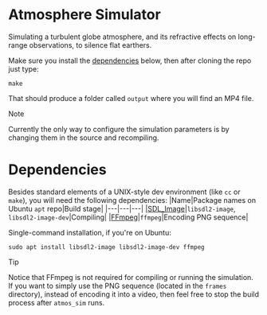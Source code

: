 # Atmosphere Simulator

Simulating a turbulent globe atmosphere, and its refractive effects on long-range observations, to silence flat earthers.

Make sure you install the [dependencies](#dependencies) below, then after cloning the repo just type:
```
make
```

That should produce a folder called `output` where you will find an MP4 file.

> [!NOTE]
> Currently the only way to configure the simulation parameters is by changing them in the source and recompiling.

# Dependencies

Besides standard elements of a UNIX-style dev environment (like `cc` or `make`), you will need the following dependencies:
|Name|Package names on Ubuntu `apt` repo|Build stage|
|---|---|---|
|[SDL_Image](https://github.com/libsdl-org/SDL_image)|`libsdl2-image`, `libsdl2-image-dev`|Compiling|
|[FFmpeg](https://www.ffmpeg.org/)|`ffmpeg`|Encoding PNG sequence|

Single-command installation, if you're on Ubuntu:
```
sudo apt install libsdl2-image libsdl2-image-dev ffmpeg
```

> [!TIP]
> Notice that FFmpeg is not required for compiling or running the simulation. If you want to simply use the PNG sequence (located in the `frames` directory), instead of encoding it into a video, then feel free to stop the build process after `atmos_sim` runs.
